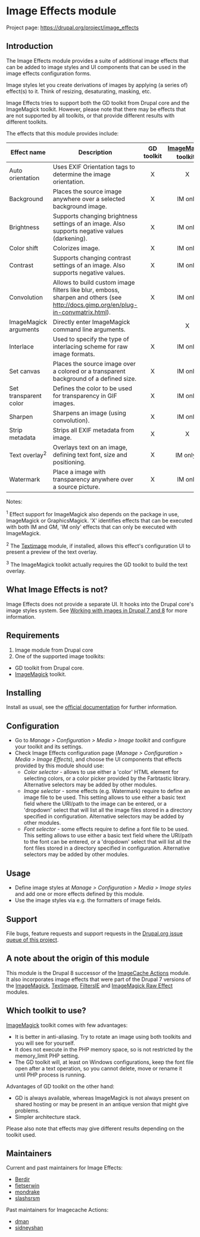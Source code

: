 # Image Effects module

Project page: https://drupal.org/project/image_effects


## Introduction

The Image Effects module provides a suite of additional image effects that can
be added to image styles and UI components that can be used in the image effects
configuration forms.

Image styles let you create derivations of images by applying (a series of)
effect(s) to it. Think of resizing, desaturating, masking, etc.

Image Effects tries to support both the GD toolkit from Drupal core and the
ImageMagick toolkit. However, please note that there may be effects that are
not supported by all toolkits, or that provide different results with different
toolkits.

The effects that this module provides include:

Effect name      | Description                                                                                  | GD toolkit | [ImageMagick](https://drupal.org/project/imagemagick) toolkit<sup>1</sup> |
-----------------|----------------------------------------------------------------------------------------------|:----------:|:-------------------:|
Auto orientation | Uses EXIF Orientation tags to determine the image orientation.                               | X          | X                   |
Background       | Places the source image anywhere over a selected background image.                           | X          | IM only             |
Brightness       | Supports changing brightness settings of an image. Also supports negative values (darkening).| X          | IM only             |
Color shift      | Colorizes image.                                                                             | X          | IM only             |
Contrast         | Supports changing contrast settings of an image. Also supports negative values.              | X          | IM only             |
Convolution      | Allows to build custom image filters like blur, emboss, sharpen and others (see http://docs.gimp.org/en/plug-in-convmatrix.html). | X          | IM only             |
ImageMagick arguments | Directly enter ImageMagick command line arguments.                                      |            | X                   |
Interlace        | Used to specify the type of interlacing scheme for raw image formats.                        | X          | IM only             |
Set canvas       | Places the source image over a colored or a transparent background of a defined size.        | X          | IM only             |
Set transparent color | Defines the color to be used for transparency in GIF images.                            | X          | IM only             |
Sharpen          | Sharpens an image (using convolution).                                                       | X          | IM only             |
Strip metadata   | Strips all EXIF metadata from image.                                                         | X          | X                   |
Text overlay<sup>2</sup> | Overlays text on an image, defining text font, size and positioning.                 | X          | IM only<sup>3</sup> |
Watermark        | Place a image with transparency anywhere over a source picture.                              | X          | IM only             |

Notes:

<sup>1</sup> Effect support for ImageMagick also depends on the package in use, ImageMagick or GraphicsMagick. 'X' identifies effects that can be executed with both IM and GM, 'IM only' effects that can only be executed with ImageMagick. 

<sup>2</sup> The [Textimage](https://drupal.org/project/textimage) module, if installed, allows this effect's configuration UI to present a preview of the text overlay.

<sup>3</sup> The ImageMagick toolkit actually requires the GD toolkit to build the text overlay.


## What Image Effects is not?

Image Effects does not provide a separate UI. It hooks into the Drupal core's
image styles system. See [Working with images in Drupal 7 and 8](https://drupal.org/documentation/modules/image) for more
information.


## Requirements

1. Image module from Drupal core
1. One of the supported image toolkits:
  - GD toolkit from Drupal core.
  - [ImageMagick](https://drupal.org/project/imagemagick) toolkit.


## Installing

Install as usual, see the [official documentation](https://www.drupal.org/documentation/install/modules-themes/modules-8)
for further information.


## Configuration

- Go to _Manage > Configuration > Media > Image toolkit_ and configure your
  toolkit and its settings.
- Check Image Effects configuration page (_Manage > Configuration > Media >
  Image Effects_), and choose the UI components that effects provided by this
  module should use:
  - _Color selector_ - allows to use either a 'color' HTML element for selecting
    colors, or a color picker provided by the Farbtastic library. Alternative
    selectors may be added by other modules.
  - _Image selector_ - some effects (e.g. Watermark) require to define an image
    file to be used. This setting allows to use either a basic text field where
    the URI/path to the image can be entered, or a 'dropdown' select that will
    list all the image files stored in a directory specified in configuration.
    Alternative selectors may be added by other modules.
  - _Font selector_ - some effects require to define a font file to be used.
    This setting allows to use either a basic text field where the URI/path to
    the font can be entered, or a 'dropdown' select that will list all the font
    files stored in a directory specified in configuration. Alternative
    selectors may be added by other modules.


## Usage

- Define image styles at _Manage > Configuration > Media > Image styles_ and add
  one or more effects defined by this module.
- Use the image styles via e.g. the formatters of image fields.


## Support

File bugs, feature requests and support requests in the [Drupal.org issue queue
of this project](https://www.drupal.org/project/issues/image_effects).


## A note about the origin of this module

This module is the Drupal 8 successor of the [ImageCache Actions](https://www.drupal.org/project/imagecache_actions) module.
It also incorporates image effects that were part of the Drupal 7 versions of the
[ImageMagick](https://drupal.org/project/imagemagick), [Textimage](https://drupal.org/project/textimage), [FiltersIE](https://www.drupal.org/project/filtersie)
and [ImageMagick Raw Effect](https://www.drupal.org/project/im_raw) modules.


## Which toolkit to use?

[ImageMagick](https://drupal.org/project/imagemagick) toolkit comes with few advantages:
- It is better in anti-aliasing. Try to rotate an image using both toolkits and
  you will see for yourself.
- It does not execute in the PHP memory space, so is not restricted by the
  memory_limit PHP setting.
- The GD toolkit will, at least on Windows configurations, keep the font file
  open after a text operation, so you cannot delete, move or rename it until PHP
  process is running.

Advantages of GD toolkit on the other hand:
- GD is always available, whereas ImageMagick is not always present on shared
  hosting or may be present in an antique version that might give problems.
- Simpler architecture stack.

Please also note that effects may give different results depending on the
toolkit used.


## Maintainers

Current and past maintainers for Image Effects:
- [Berdir](https://www.drupal.org/u/Berdir)
- [fietserwin](https://www.drupal.org/u/fietserwin)
- [mondrake](https://www.drupal.org/u/mondrake)
- [slashsrsm](https://www.drupal.org/u/slashrsm)

Past maintainers for Imagecache Actions:
- [dman](https://drupal.org/user/33240)
- [sidneyshan](https://drupal.org/user/652426)
